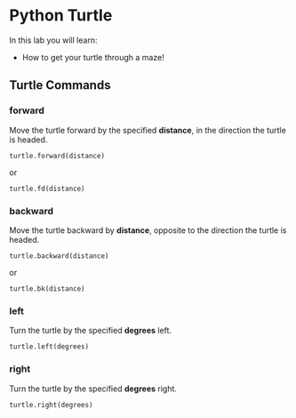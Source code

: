 # Python Turtle

In this lab you will learn:

- How to get your turtle through a maze!

## Turtle Commands

### forward

Move the turtle forward by the specified **distance**, in the direction the turtle is headed.

```
turtle.forward(distance)
``` 

or

```
turtle.fd(distance)
``` 

### backward

Move the turtle backward by **distance**, opposite to the direction the turtle is headed.

```
turtle.backward(distance)
``` 
or
```
turtle.bk(distance)
``` 

### left

Turn the turtle by the specified **degrees** left.

```
turtle.left(degrees)
``` 

### right

Turn the turtle by the specified **degrees** right.

```
turtle.right(degrees)
``` 
